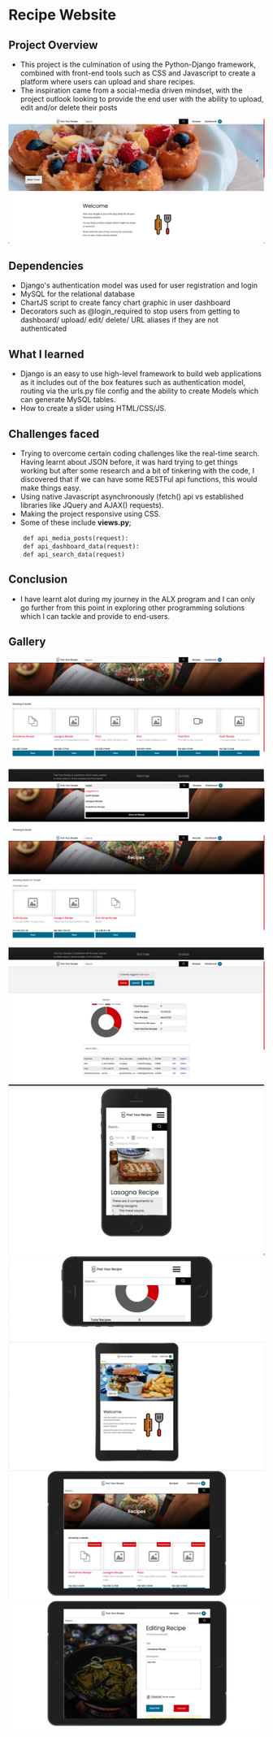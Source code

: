 # Recipe Website

## Project Overview
- This project is the culmination of using the Python-Django framework, combined with front-end tools such as CSS and Javascript to create a platform where users can upload and share recipes.
- The inspiration came from a social-media driven mindset, with the project outlook looking to provide the end user with the ability to upload, edit and/or delete their posts

<img src="readme/image_one.png">

## Dependencies
- Django's authentication model was used for user registration and login
- MySQL for the relational database
- ChartJS script to create fancy chart graphic in user dashboard
- Decorators such as @login_required to stop users from getting to dashboard/ upload/ edit/ delete/ URL aliases if they are not authenticated

## What I learned
- Django is an easy to use high-level framework to build web applications as it includes out of the box features such as authentication model, routing via the urls.py file config and the ability to create Models which can generate MySQL tables.
- How to create a slider using HTML/CSS/JS.

## Challenges faced
- Trying to overcome certain coding challenges like the real-time search. Having learnt about JSON before, it was hard trying to get things working but after some research and a bit of tinkering with the code, I discovered that if we can have some RESTFul api functions, this would make things easy.
- Using native Javascript asynchronously (fetch() api vs established libraries like JQuery and AJAX() requests).
- Making the project responsive using CSS.
- Some of these include **views.py**;
```
    def api_media_posts(request):
    def api_dashboard_data(request):
    def api_search_data(request)
```

## Conclusion
- I have learnt alot during my journey in the ALX program and I can only go further from this point in exploring other programming solutions which I can tackle and provide to end-users.

## Gallery

<img src="readme/image_two.png">
<img src="readme/image_three.png">
<img src="readme/image_four.png">
<img src="readme/image_five.png">
<img src="readme/image_six.png">
<img src="readme/image_seven.png">
<img src="readme/image_eight.png">
<img src="readme/image_nine.png">
<img src="readme/image_ten.png">